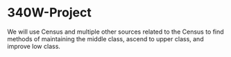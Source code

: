 # 340W-Project
We will use Census and multiple other sources related to the Census to find methods of maintaining the middle class, ascend to upper class, and improve low class. 
